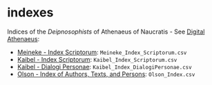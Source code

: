 # indexes
Indices of the <em>Deipnosophists</em> of Athenaeus of Naucratis - See [Digital Athenaeus](http://digitalathenaeus.org):
* [Meineke - Index Scriptorum](http://www.digitalathenaeus.org/tools/MeinekeIndexScriptorum/): `Meineke_Index_Scriptorum.csv`
* [Kaibel - Index Scriptorum](http://www.digitalathenaeus.org/tools/KaibelIndexScriptorum/): `Kaibel_Index_Scriptorum.csv`
* [Kaibel - Dialogi Personae](http://digitalathenaeus.org/tools/KaibelDialogiPersonae/): `Kaibel_Index_DialogiPersonae.csv`
* [Olson - Index of Authors, Texts, and Persons](http://www.digitalathenaeus.org/tools/OlsonIndex/): `Olson_Index.csv`
